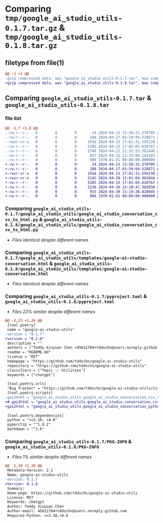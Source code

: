 # Comparing `tmp/google_ai_studio_utils-0.1.7.tar.gz` & `tmp/google_ai_studio_utils-0.1.8.tar.gz`

## filetype from file(1)

```diff
@@ -1 +1 @@
-gzip compressed data, was "google_ai_studio_utils-0.1.7.tar", max compression
+gzip compressed data, was "google_ai_studio_utils-0.1.8.tar", max compression
```

## Comparing `google_ai_studio_utils-0.1.7.tar` & `google_ai_studio_utils-0.1.8.tar`

### file list

```diff
@@ -1,7 +1,8 @@
--rw-r--r--   0        0        0       24 2024-04-15 15:56:31.370705 google_ai_studio_utils-0.1.7/README.md
--rw-r--r--   0        0        0      188 2024-04-17 01:59:04.520871 google_ai_studio_utils-0.1.7/google_ai_studio_utils/config.py
--rwxr-xr-x   0        0        0     2916 2024-04-15 17:01:31.595230 google_ai_studio_utils-0.1.7/google_ai_studio_utils/google_ai_studio_conversation_csv_to_html.py
--rw-r--r--   0        0        0     5305 2024-04-15 17:02:05.628767 google_ai_studio_utils-0.1.7/google_ai_studio_utils/templates/google-ai-studio-conversation.html
--rw-r--r--   0        0        0     2740 2024-04-22 21:32:53.381446 google_ai_studio_utils-0.1.7/google_ai_studio_utils/utils.py
--rw-r--r--   0        0        0      827 2024-04-22 21:33:06.144183 google_ai_studio_utils-0.1.7/pyproject.toml
--rw-r--r--   0        0        0      866 1970-01-01 00:00:00.000000 google_ai_studio_utils-0.1.7/PKG-INFO
+-rw-r--r--   0        0        0       24 2024-04-15 15:56:31.370705 google_ai_studio_utils-0.1.8/README.md
+-rw-r--r--   0        0        0      188 2024-04-17 01:59:04.520871 google_ai_studio_utils-0.1.8/google_ai_studio_utils/config.py
+-rwxr-xr-x   0        0        0     2916 2024-04-15 17:01:31.595230 google_ai_studio_utils-0.1.8/google_ai_studio_utils/google_ai_studio_conversation_csv_to_html.py
+-rwxr-xr-x   0        0        0     3145 2024-04-30 15:01:04.901844 google_ai_studio_utils-0.1.8/google_ai_studio_utils/google_ai_studio_conversation_python_to_html.py
+-rw-r--r--   0        0        0     5305 2024-04-15 17:02:05.628767 google_ai_studio_utils-0.1.8/google_ai_studio_utils/templates/google-ai-studio-conversation.html
+-rw-r--r--   0        0        0     5230 2024-04-30 15:18:47.363938 google_ai_studio_utils-0.1.8/google_ai_studio_utils/utils.py
+-rw-r--r--   0        0        0      915 2024-04-30 15:19:20.828045 google_ai_studio_utils-0.1.8/pyproject.toml
+-rw-r--r--   0        0        0      866 1970-01-01 00:00:00.000000 google_ai_studio_utils-0.1.8/PKG-INFO
```

### Comparing `google_ai_studio_utils-0.1.7/google_ai_studio_utils/google_ai_studio_conversation_csv_to_html.py` & `google_ai_studio_utils-0.1.8/google_ai_studio_utils/google_ai_studio_conversation_csv_to_html.py`

 * *Files identical despite different names*

### Comparing `google_ai_studio_utils-0.1.7/google_ai_studio_utils/templates/google-ai-studio-conversation.html` & `google_ai_studio_utils-0.1.8/google_ai_studio_utils/templates/google-ai-studio-conversation.html`

 * *Files identical despite different names*

### Comparing `google_ai_studio_utils-0.1.7/pyproject.toml` & `google_ai_studio_utils-0.1.8/pyproject.toml`

 * *Files 23% similar despite different names*

```diff
@@ -1,23 +1,24 @@
 [tool.poetry]
 name = "google-ai-studio-utils"
-version = "0.1.7"
+version = "0.1.8"
 description = ""
 authors = ["Teddy Xinyuan Chen <45612704+tddschn@users.noreply.github.com>"]
 readme = "README.md"
 license = "MIT"
 homepage = "https://github.com/tddschn/google-ai-studio-utils"
 repository = "https://github.com/tddschn/google-ai-studio-utils"
 classifiers = ["Topic :: Utilities"]
 keywords = ["chatgpt"]
 
 [tool.poetry.urls]
 "Bug Tracker" = "https://github.com/tddschn/google-ai-studio-utils/issues"
 [tool.poetry.scripts]
-gai2html = "google_ai_studio_utils.google_ai_studio_conversation_csv_to_html:main"
+# gai2html = "google_ai_studio_utils.google_ai_studio_conversation_csv_to_html:main"
+gai2html = "google_ai_studio_utils.google_ai_studio_conversation_python_to_html:main"
 
 [tool.poetry.dependencies]
 python = ">=3.10, <4.0"
 pyperclip = "^1.8.2"
 markdown = "^3.6"
```

### Comparing `google_ai_studio_utils-0.1.7/PKG-INFO` & `google_ai_studio_utils-0.1.8/PKG-INFO`

 * *Files 1% similar despite different names*

```diff
@@ -1,10 +1,10 @@
 Metadata-Version: 2.1
 Name: google-ai-studio-utils
-Version: 0.1.7
+Version: 0.1.8
 Summary: 
 Home-page: https://github.com/tddschn/google-ai-studio-utils
 License: MIT
 Keywords: chatgpt
 Author: Teddy Xinyuan Chen
 Author-email: 45612704+tddschn@users.noreply.github.com
 Requires-Python: >=3.10,<4.0
```

